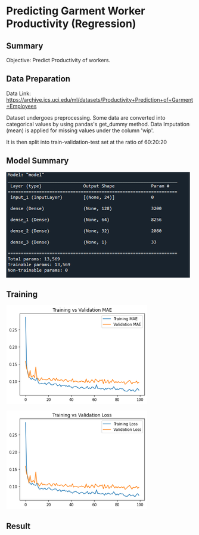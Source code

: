 # Predicting Garment Worker Productivity (Regression)
## Summary

Objective: Predict Productivity of workers. 

## Data Preparation

Data Link: https://archive.ics.uci.edu/ml/datasets/Productivity+Prediction+of+Garment+Employees

Dataset undergoes preprocessing. Some data are converted into categorical values by using pandas's get_dummy method. Data Imputation (mean) is applied for missing values under the column 'wip'. 

It is then split into train-validation-test set at the ratio of 60:20:20

## Model Summary

![Model](Images/Model.PNG)

## Training 

![MAE](Images/MAE.png)

![Loss](Images/Loss.png)

## Result 

